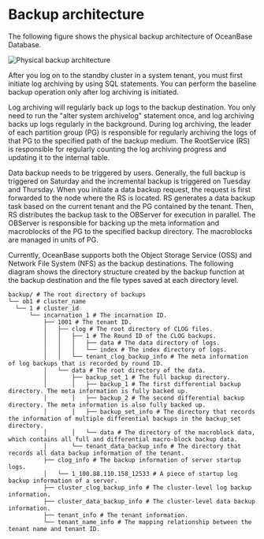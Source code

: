 Backup architecture 
========================================



The following figure shows the physical backup architecture of OceanBase Database.

![Physical backup architecture](https://help-static-aliyun-doc.aliyuncs.com/assets/img/en-US/9706460261/p184544.png)

After you log on to the standby cluster in a system tenant, you must first initiate log archiving by using SQL statements. You can perform the baseline backup operation only after log archiving is initiated.

Log archiving will regularly back up logs to the backup destination. You only need to run the "alter system archivelog" statement once, and log archiving backs up logs regularly in the background. During log archiving, the leader of each partition group (PG) is responsible for regularly archiving the logs of that PG to the specified path of the backup medium. The RootService (RS) is responsible for regularly counting the log archiving progress and updating it to the internal table.

Data backup needs to be triggered by users. Generally, the full backup is triggered on Saturday and the incremental backup is triggered on Tuesday and Thursday. When you initiate a data backup request, the request is first forwarded to the node where the RS is located. RS generates a data backup task based on the current tenant and the PG contained by the tenant. Then, RS distributes the backup task to the OBServer for execution in parallel. The OBServer is responsible for backing up the meta information and macroblocks of the PG to the specified backup directory. The macroblocks are managed in units of PG.

Currently, OceanBase supports both the Object Storage Service (OSS) and Network File System (NFS) as the backup destinations. The following diagram shows the directory structure created by the backup function at the backup destination and the file types saved at each directory level.

```code
backup/ # The root directory of backups
└── ob1 # cluster_name
  └── 1 # cluster_id
      └── incarnation_1 # The incarnation ID.
          ├── 1001 # The tenant ID.
          │   ├── clog # The root directory of CLOG files.
          │   │   ├── 1 # The Round ID of the CLOG backups.
          │   │   │   ├── data # The data directory of logs.
          │   │   │   └── index # The index directory of logs.
          │   │   └── tenant_clog_backup_info # The meta information of log backups that is recorded by round ID.
          │   └── data # The root directory of the data.
          │       ├── backup_set_1 # The full backup directory.
          │       │   ├── backup_1 # The first differential backup directory. The meta information is fully backed up.    
          │       │   ├── backup_2 # The second differential backup directory. The meta information is also fully backed up.
          │       │   ├── backup_set_info # The directory that records the information of multiple differential backups in the backup_set directory.
          │       │   └── data # The directory of the macroblock data, which contains all full and differential macro-block backup data.
          │       └── tenant_data_backup_info # The directory that records all data backup information of the tenant.
          ├── clog_info # The backup information of server startup logs.
          │   └── 1_100.88.110.158_12533 # A piece of startup log backup information of a server.
          ├── cluster_clog_backup_info # The cluster-level log backup information.
          ├── cluster_data_backup_info # The cluster-level data backup information.
          ├── tenant_info # The tenant information.
          └── tenant_name_info # The mapping relationship between the tenant name and tenant ID.
```



